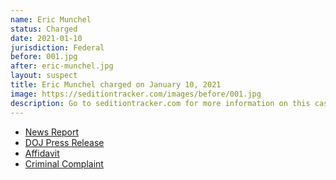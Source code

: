 ```yaml
---
name: Eric Munchel
status: Charged
date: 2021-01-10
jurisdiction: Federal
before: 001.jpg
after: eric-munchel.jpg
layout: suspect
title: Eric Munchel charged on January 10, 2021
image: https://seditiontracker.com/images/before/001.jpg
description: Go to seditiontracker.com for more information on this case.
---
```


- [News Report](https://fox17.com/news/local/suspected-tennessee-man-who-stormed-the-us-capitol-arrested)
- [DOJ Press Release](https://www.justice.gov/usao-dc/pr/two-men-charged-connection-events-us-capitol)
- [Affidavit](https://www.justice.gov/usao-dc/press-release/file/1352221/download)
- [Criminal Complaint](https://www.justice.gov/usao-dc/press-release/file/1352226/download)